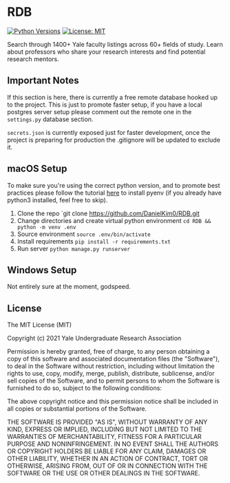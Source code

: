 # RDB

[![Python Versions](https://img.shields.io/pypi/pyversions/yt2mp3.svg)](https://pypi.python.org/pypi/yt2mp3/)
[![License: MIT](https://img.shields.io/badge/License-MIT-yellow.svg)](https://opensource.org/licenses/MIT)
 
Search through 1400+ Yale faculty listings across 60+ fields of study. Learn about professors who share your research interests and find potential research mentors.

## Important Notes

If this section is here, there is currently a free remote database hooked up to the project. This is just to promote faster setup, if you have a local postgres server setup please comment out the remote one in the `settings.py` database section.

`secrets.json` is currently exposed just for faster development, once the project is preparing for production the .gitignore will be updated to exclude it.
 
## macOS Setup

To make sure you're using the correct python version, and to promote best practices please follow the tutorial [here](https://github.com/pyenv/pyenv/blob/master/README.md) to install pyenv (if you already have python3 installed, feel free to skip).

1. Clone the repo
`git clone https://github.com/DanielKim0/RDB.git
2. Change directories and create virtual python environment
`cd RDB && python -m venv .env`
3. Source environment
`source .env/bin/activate`
3. Install requirements
`pip install -r requirements.txt`
3. Run server
`python manage.py runserver`

## Windows Setup

Not entirely sure at the moment, godspeed.
 
## License
 
The MIT License (MIT)

Copyright (c) 2021 Yale Undergraduate Research Association

Permission is hereby granted, free of charge, to any person obtaining a copy of this software and associated documentation files (the "Software"), to deal in the Software without restriction, including without limitation the rights to use, copy, modify, merge, publish, distribute, sublicense, and/or sell copies of the Software, and to permit persons to whom the Software is furnished to do so, subject to the following conditions:

The above copyright notice and this permission notice shall be included in all copies or substantial portions of the Software.

THE SOFTWARE IS PROVIDED "AS IS", WITHOUT WARRANTY OF ANY KIND, EXPRESS OR IMPLIED, INCLUDING BUT NOT LIMITED TO THE WARRANTIES OF MERCHANTABILITY, FITNESS FOR A PARTICULAR PURPOSE AND NONINFRINGEMENT. IN NO EVENT SHALL THE AUTHORS OR COPYRIGHT HOLDERS BE LIABLE FOR ANY CLAIM, DAMAGES OR OTHER LIABILITY, WHETHER IN AN ACTION OF CONTRACT, TORT OR OTHERWISE, ARISING FROM, OUT OF OR IN CONNECTION WITH THE SOFTWARE OR THE USE OR OTHER DEALINGS IN THE SOFTWARE.